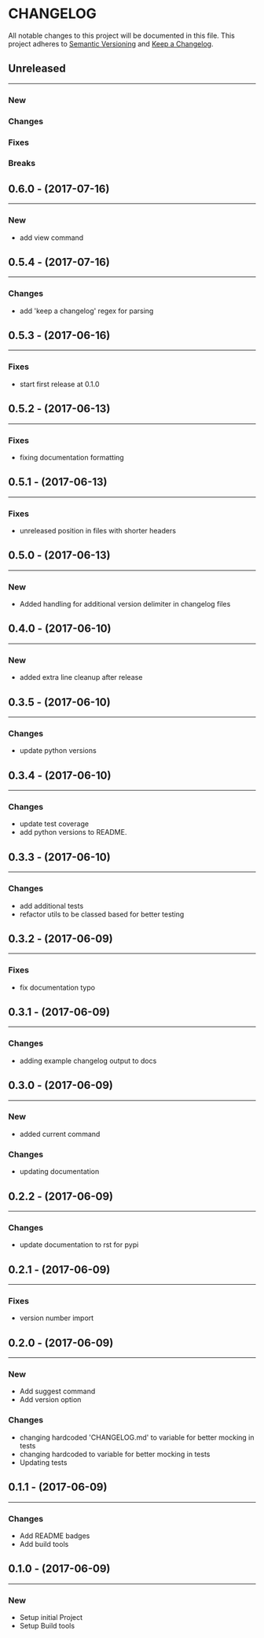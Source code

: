 # CHANGELOG

All notable changes to this project will be documented in this file.
This project adheres to [Semantic Versioning](http://semver.org/) and [Keep a Changelog](http://keepachangelog.com/).


## Unreleased
---

### New

### Changes

### Fixes

### Breaks



## 0.6.0 - (2017-07-16)
---

### New
* add view command


## 0.5.4 - (2017-07-16)
---

### Changes
* add 'keep a changelog' regex for parsing


## 0.5.3 - (2017-06-16)
---

### Fixes
* start first release at 0.1.0


## 0.5.2 - (2017-06-13)
---

### Fixes
* fixing documentation formatting


## 0.5.1 - (2017-06-13)
---

### Fixes
* unreleased position in files with shorter headers


## 0.5.0 - (2017-06-13)
---

### New
* Added handling for additional version delimiter in changelog files


## 0.4.0 - (2017-06-10)
---

### New
* added extra line cleanup after release


## 0.3.5 - (2017-06-10)
---

### Changes
* update python versions


## 0.3.4 - (2017-06-10)
---

### Changes
* update test coverage
* add python versions to README.


## 0.3.3 - (2017-06-10)
---

### Changes
* add additional tests
* refactor utils to be classed based for better testing


## 0.3.2 - (2017-06-09)
---

### Fixes
* fix documentation typo


## 0.3.1 - (2017-06-09)
---

### Changes
* adding example changelog output to docs


## 0.3.0 - (2017-06-09)
---

### New
* added current command

### Changes
* updating documentation


## 0.2.2 - (2017-06-09)
---

### Changes
* update documentation to rst for pypi


## 0.2.1 - (2017-06-09)
---

### Fixes
* version number import


## 0.2.0 - (2017-06-09)
---

### New
* Add suggest command
* Add version option

### Changes
* changing hardcoded 'CHANGELOG.md' to variable for better mocking in tests
* changing hardcoded  to variable for better mocking in tests
* Updating tests


## 0.1.1 - (2017-06-09)
---

### Changes
* Add README badges
* Add build tools


## 0.1.0 - (2017-06-09)
---

### New
* Setup initial Project
* Setup Build tools
